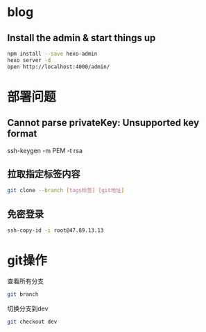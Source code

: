 # blog

## Install the admin & start things up

```bash
npm install --save hexo-admin
hexo server -d
open http://localhost:4000/admin/
```
# 部署问题
## Cannot parse privateKey: Unsupported key format
ssh-keygen -m PEM -t rsa 
## 拉取指定标签内容
```bash
git clone --branch [tags标签] [git地址]
```
## 免密登录
```sh
ssh-copy-id -i root@47.89.13.13
```

# git操作
查看所有分支
```sh
git branch
```
切换分支到dev
```sh
git checkout dev
```